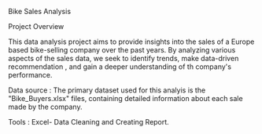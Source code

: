 Bike Sales Analysis

Project Overview

This data analysis project aims to provide insights into the sales of a Europe based bike-selling company over the past years. By analyzing various aspects of the sales data, we seek to identify trends,
make data-driven recommendation , and gain a deeper understanding of th company's performance.

Data source : The primary dataset used for this analyis is the  "Bike_Buyers.xlsx" files, containing detailed information about each sale made by the company.

Tools : Excel- Data Cleaning and Creating Report.
